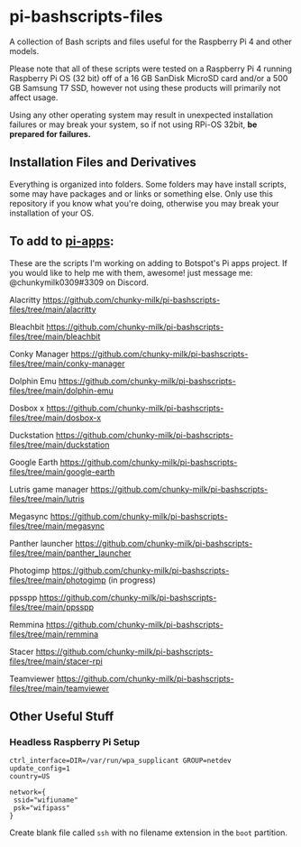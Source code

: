 # pi-bashscripts-files
A collection of Bash scripts and files useful for the Raspberry Pi 4 and other models.

Please note that all of these scripts were tested on a Raspberry Pi 4 running Raspberry Pi OS (32 bit) off of a 16 GB SanDisk MicroSD card and/or a 500 GB Samsung T7 SSD, however not using these products will primarily not affect usage.

Using any other operating system may result in unexpected installation failures or may break your system, so if not using RPi-OS 32bit, **be prepared for failures.**

## Installation Files and Derivatives
Everything is organized into folders. Some folders may have install scripts, some may have packages and or links or something else. Only use this repository if you know what you're doing, otherwise you may break your installation of your OS.


## To add to [pi-apps](https://github.com/Botspot/pi-apps/):

These are the scripts I'm working on adding to Botspot's Pi apps project. If you would like to help me with them, awesome! just message me: @chunkymilk0309#3309 on Discord.

Alacritty https://github.com/chunky-milk/pi-bashscripts-files/tree/main/alacritty

Bleachbit https://github.com/chunky-milk/pi-bashscripts-files/tree/main/bleachbit

Conky Manager https://github.com/chunky-milk/pi-bashscripts-files/tree/main/conky-manager

Dolphin Emu https://github.com/chunky-milk/pi-bashscripts-files/tree/main/dolphin-emu

Dosbox x https://github.com/chunky-milk/pi-bashscripts-files/tree/main/dosbox-x

Duckstation https://github.com/chunky-milk/pi-bashscripts-files/tree/main/duckstation

Google Earth https://github.com/chunky-milk/pi-bashscripts-files/tree/main/google-earth

Lutris game manager https://github.com/chunky-milk/pi-bashscripts-files/tree/main/lutris

Megasync https://github.com/chunky-milk/pi-bashscripts-files/tree/main/megasync


Panther launcher https://github.com/chunky-milk/pi-bashscripts-files/tree/main/panther_launcher

Photogimp https://github.com/chunky-milk/pi-bashscripts-files/tree/main/photogimp (in progress)

ppsspp https://github.com/chunky-milk/pi-bashscripts-files/tree/main/ppsspp

Remmina https://github.com/chunky-milk/pi-bashscripts-files/tree/main/remmina

Stacer https://github.com/chunky-milk/pi-bashscripts-files/tree/main/stacer-rpi

Teamviewer https://github.com/chunky-milk/pi-bashscripts-files/tree/main/teamviewer
## Other Useful Stuff

### Headless Raspberry Pi Setup
```
ctrl_interface=DIR=/var/run/wpa_supplicant GROUP=netdev
update_config=1
country=US

network={
 ssid="wifiuname"
 psk="wifipass"
}
```
Create blank file called ```ssh``` with no filename extension in the ```boot``` partition.

